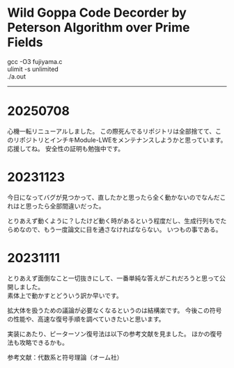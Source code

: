 # Wild Goppa Code Decorder by Peterson Algorithm over Prime Fields
gcc -O3 fujiyama.c  
ulimit -s unlimited  
./a.out  

-------
# 20250708
心機一転リニューアルしました。
この際死んでるリポジトリは全部捨てて、このリポジトリとインチキModule-LWEをメンテナンスしようかと思っています。
応援してね。
安全性の証明も勉強中です。

# 20231123
今日になってバグが見つかって、直したかと思ったら全く動かないのでなんだこれはと思ったら全部間違いだった。

とりあえず動くように？したけど動く時があるという程度だし、生成行列もでたらめなので、もう一度論文に目を通さなければならない。
いつもの事である。
# 20231111
とりあえず面倒なこと一切抜きにして、一番単純な答えがこれだろうと思って公開しました。  
素体上で動かすとどういう訳か早いです。

拡大体を扱うための議論が必要なくなるというのは結構楽です。
今後この符号の性能や、高速な復号手順を調べていきたいと思います。

実装にあたり、ピーターソン復号法は以下の参考文献を見ました。
ほかの復号法も攻略できるかも。


参考文献：代数系と符号理論（オーム社）
